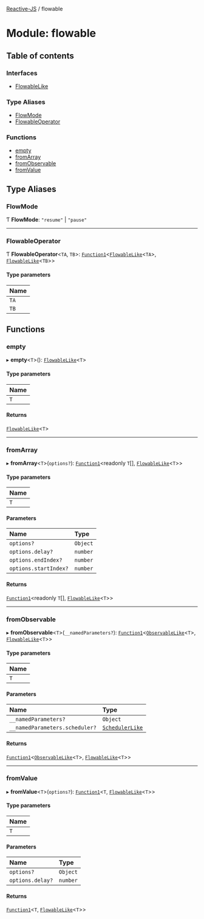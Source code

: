 [Reactive-JS](../README.md) / flowable

# Module: flowable

## Table of contents

### Interfaces

- [FlowableLike](../interfaces/flowable.FlowableLike.md)

### Type Aliases

- [FlowMode](flowable.md#flowmode)
- [FlowableOperator](flowable.md#flowableoperator)

### Functions

- [empty](flowable.md#empty)
- [fromArray](flowable.md#fromarray)
- [fromObservable](flowable.md#fromobservable)
- [fromValue](flowable.md#fromvalue)

## Type Aliases

### FlowMode

Ƭ **FlowMode**: ``"resume"`` \| ``"pause"``

___

### FlowableOperator

Ƭ **FlowableOperator**<`TA`, `TB`\>: [`Function1`](functions.md#function1)<[`FlowableLike`](../interfaces/flowable.FlowableLike.md)<`TA`\>, [`FlowableLike`](../interfaces/flowable.FlowableLike.md)<`TB`\>\>

#### Type parameters

| Name |
| :------ |
| `TA` |
| `TB` |

## Functions

### empty

▸ **empty**<`T`\>(): [`FlowableLike`](../interfaces/flowable.FlowableLike.md)<`T`\>

#### Type parameters

| Name |
| :------ |
| `T` |

#### Returns

[`FlowableLike`](../interfaces/flowable.FlowableLike.md)<`T`\>

___

### fromArray

▸ **fromArray**<`T`\>(`options?`): [`Function1`](functions.md#function1)<readonly `T`[], [`FlowableLike`](../interfaces/flowable.FlowableLike.md)<`T`\>\>

#### Type parameters

| Name |
| :------ |
| `T` |

#### Parameters

| Name | Type |
| :------ | :------ |
| `options?` | `Object` |
| `options.delay?` | `number` |
| `options.endIndex?` | `number` |
| `options.startIndex?` | `number` |

#### Returns

[`Function1`](functions.md#function1)<readonly `T`[], [`FlowableLike`](../interfaces/flowable.FlowableLike.md)<`T`\>\>

___

### fromObservable

▸ **fromObservable**<`T`\>(`__namedParameters?`): [`Function1`](functions.md#function1)<[`ObservableLike`](../interfaces/observable.ObservableLike.md)<`T`\>, [`FlowableLike`](../interfaces/flowable.FlowableLike.md)<`T`\>\>

#### Type parameters

| Name |
| :------ |
| `T` |

#### Parameters

| Name | Type |
| :------ | :------ |
| `__namedParameters?` | `Object` |
| `__namedParameters.scheduler?` | [`SchedulerLike`](../interfaces/scheduler.SchedulerLike.md) |

#### Returns

[`Function1`](functions.md#function1)<[`ObservableLike`](../interfaces/observable.ObservableLike.md)<`T`\>, [`FlowableLike`](../interfaces/flowable.FlowableLike.md)<`T`\>\>

___

### fromValue

▸ **fromValue**<`T`\>(`options?`): [`Function1`](functions.md#function1)<`T`, [`FlowableLike`](../interfaces/flowable.FlowableLike.md)<`T`\>\>

#### Type parameters

| Name |
| :------ |
| `T` |

#### Parameters

| Name | Type |
| :------ | :------ |
| `options?` | `Object` |
| `options.delay?` | `number` |

#### Returns

[`Function1`](functions.md#function1)<`T`, [`FlowableLike`](../interfaces/flowable.FlowableLike.md)<`T`\>\>
